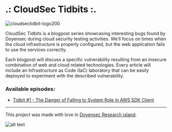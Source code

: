 # .: CloudSec Tidbits :.

![cloudsectidbit-logo200](https://user-images.githubusercontent.com/77505868/196213004-2a04f023-297a-4e4b-88de-73aea747e970.png)

CloudSec Tidbits is a blogpost series showcasing interesting bugs found by Doyensec during cloud security testing activities.
We’ll focus on times when the cloud infrastructure is properly configured, but the web application fails to use the services correctly.

Each blogpost will discuss a specific vulnerability resulting from an insecure combination of web and cloud related technologies. Every article will include an Infrastructure as Code (IaC) laboratory that can be easily deployed to experiment with the described vulnerability.

### Available episodes:

- [Tidbit #1 - The Danger of Falling to System Role in AWS SDK Client](https://blog.doyensec.com/2022/10/18/cloudsectidbit-dataimport.html)

<hr>

This project was made with love in [Doyensec Research island](https://doyensec.com/research.html).

![alt text](https://doyensec.com/images/logo.svg "Doyensec Logo")
